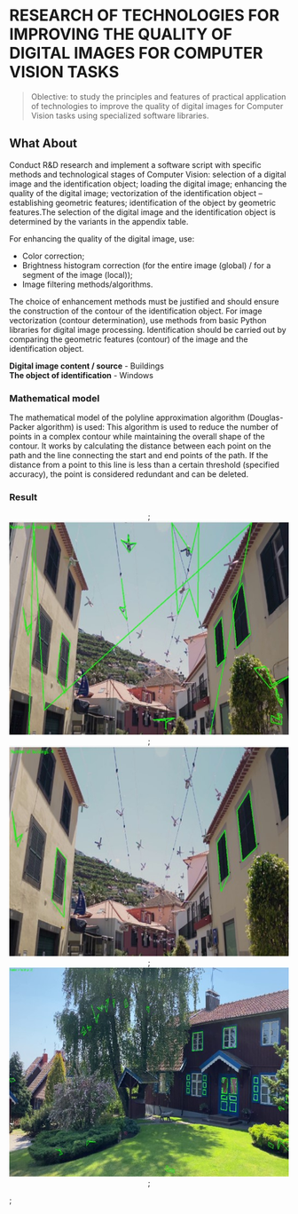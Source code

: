 # RESEARCH OF TECHNOLOGIES FOR IMPROVING THE QUALITY OF DIGITAL IMAGES FOR COMPUTER VISION TASKS

> Oblective:
> to study the principles and features of practical application of technologies
> to improve the quality of digital images for Computer Vision tasks using
> specialized software libraries.

## What About

Conduct R&D research and implement a software script with specific methods and technological stages of Computer Vision: selection of a digital image and the identification object; loading the digital image; enhancing the quality of the digital image; vectorization of the identification object – establishing geometric features; identification of the object by geometric features.The selection of the digital image and the identification object is determined by the variants in the appendix table.

For enhancing the quality of the digital image, use:

- Color correction;
- Brightness histogram correction (for the entire image (global) / for a segment of the image (local));
- Image filtering methods/algorithms.

The choice of enhancement methods must be justified and should ensure the construction of the contour of the identification object.
For image vectorization (contour determination), use methods from basic Python libraries for digital image processing.
Identification should be carried out by comparing the geometric features (contour) of the image and the identification object.

**Digital image content / source** - Buildings<br>
**The object of identification** - Windows<br>

### Mathematical model

The mathematical model of the polyline approximation algorithm (Douglas-Packer algorithm) is used:
This algorithm is used to reduce the number of points in a complex contour while maintaining the overall shape of the contour. It works by calculating the distance between each point on the path and the line connecting the start and end points of the path. If the distance from a point to this line is less than a certain threshold (specified accuracy), the point is considered redundant and can be deleted.

### Result

<p align="center">;
  <img src="./img/img1.jpg" alt="Image 1"/>;
  <img src="./img/img2.jpg" alt="Image 2"/>;
  <img src="./img/img3.jpg" alt="Image 3"/>;
</p>;
